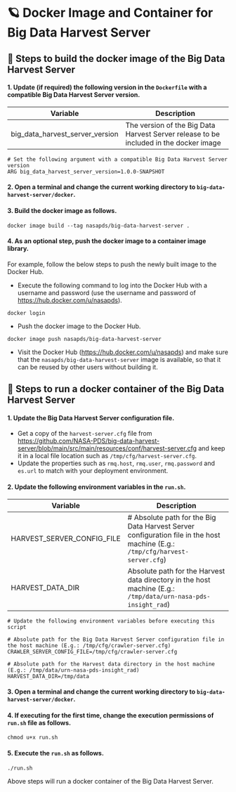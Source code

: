 # 🪐 Docker Image and Container for Big Data Harvest Server

## 🏃 Steps to build the docker image of the Big Data Harvest Server

#### 1. Update (if required) the following version in the `Dockerfile` with a compatible Big Data Harvest Server version.

| Variable                        | Description |
| ------------------------------- | ------------|
| big_data_harvest_server_version | The version of the Big Data Harvest Server release to be included in the docker image|

```    
# Set the following argument with a compatible Big Data Harvest Server version
ARG big_data_harvest_server_version=1.0.0-SNAPSHOT
```

#### 2. Open a terminal and change the current working directory to `big-data-harvest-server/docker`.

#### 3. Build the docker image as follows.

```
docker image build --tag nasapds/big-data-harvest-server .
```

#### 4. As an optional step, push the docker image to a container image library.

For example, follow the below steps to push the newly built image to the Docker Hub.

* Execute the following command to log into the Docker Hub with a username and password (use the username and password of https://hub.docker.com/u/nasapds).
```
docker login
```
* Push the docker image to the Docker Hub.
```
docker image push nasapds/big-data-harvest-server
```
* Visit the Docker Hub (https://hub.docker.com/u/nasapds) and make sure that the `nasapds/big-data-harvest-server` image is available, so that it can be reused by other users without building it.


## 🏃 Steps to run a docker container of the Big Data Harvest Server

#### 1. Update the Big Data Harvest Server configuration file.

* Get a copy of the `harvest-server.cfg` file from https://github.com/NASA-PDS/big-data-harvest-server/blob/main/src/main/resources/conf/harvest-server.cfg and
keep it in a local file location such as `/tmp/cfg/harvest-server.cfg`.
* Update the properties such as `rmq.host`, `rmq.user`, `rmq.password` and `es.url` to match with your deployment environment.

#### 2. Update the following environment variables in the `run.sh`.

| Variable                   | Description |
| -------------------------- | ----------- |
| HARVEST_SERVER_CONFIG_FILE | # Absolute path for the Big Data Harvest Server configuration file in the host machine (E.g.: `/tmp/cfg/harvest-server.cfg`) |
| HARVEST_DATA_DIR           | Absolute path for the Harvest data directory in the host machine (E.g.: `/tmp/data/urn-nasa-pds-insight_rad`) |

```    
# Update the following environment variables before executing this script

# Absolute path for the Big Data Harvest Server configuration file in the host machine (E.g.: /tmp/cfg/crawler-server.cfg)
CRAWLER_SERVER_CONFIG_FILE=/tmp/cfg/crawler-server.cfg

# Absolute path for the Harvest data directory in the host machine (E.g.: /tmp/data/urn-nasa-pds-insight_rad)
HARVEST_DATA_DIR=/tmp/data
```

#### 3. Open a terminal and change the current working directory to `big-data-harvest-server/docker`.

#### 4. If executing for the first time, change the execution permissions of `run.sh` file as follows.

```
chmod u+x run.sh
```

#### 5. Execute the `run.sh` as follows.

```
./run.sh
```

Above steps will run a docker container of the Big Data Harvest Server.
